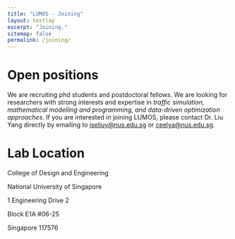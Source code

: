 ```yaml
---
title: "LUMOS - Joining"
layout: textlay
excerpt: "Joining."
sitemap: false
permalink: /joining/
---
```


# Open positions

We are recruiting phd students and postdoctoral fellows. We are looking for researchers with strong interests and expertise in *traffic simulation, mathematical modelling and programming, and data-driven optimization approaches*. If you are interested in joining LUMOS, please contact Dr. Liu Yang directly by emailing to [iseliuy@nus.edu.sg](iseliuy@nus.edu.sg) or [ceelya@nus.edu.sg](ceelya@nus.edu.sg).

# Lab Location

College of Design and Engineering

National University of Singapore

1 Engineering Drive 2

Block E1A #06-25

Singapore 117576

<br>
<br>